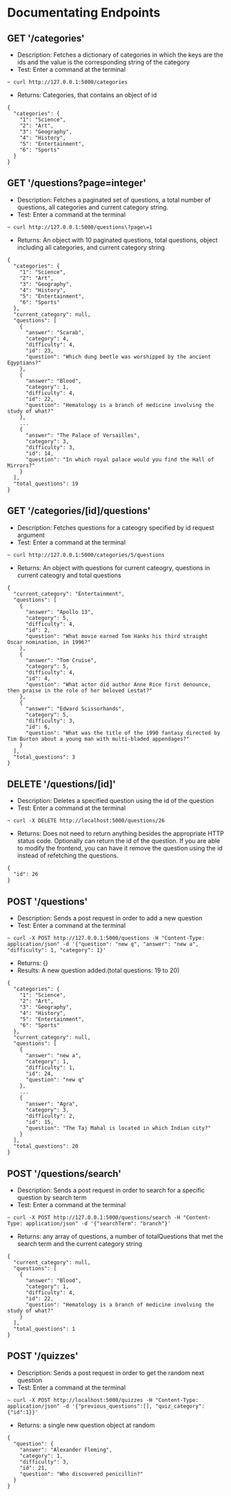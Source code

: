 # Documentating Endpoints

## GET '/categories'

* Description: Fetches a dictionary of categories in which the keys are the ids and the value is the corresponding string of the category  
* Test: Enter a command at the terminal

`~ curl http://127.0.0.1:5000/categories`

* Returns: Categories, that contains an object of id

```
{
  "categories": {
    "1": "Science",
    "2": "Art",
    "3": "Geography",
    "4": "History",
    "5": "Entertainment",
    "6": "Sports"
  }
}
```

## GET '/questions?page=integer'

* Description: Fetches a paginated set of questions, a total number of questions, all categories and current category string.  
* Test: Enter a command at the terminal

`~ curl http://127.0.0.1:5000/questions\?page\=1`

* Returns: An object with 10 paginated questions, total questions, object including all categories, and current category string

```
{
  "categories": {
    "1": "Science",
    "2": "Art",
    "3": "Geography",
    "4": "History",
    "5": "Entertainment",
    "6": "Sports"
  },
  "current_category": null,
  "questions": [
    {
      "answer": "Scarab",
      "category": 4,
      "difficulty": 4,
      "id": 23,
      "question": "Which dung beetle was worshipped by the ancient Egyptians?"
    },
    {
      "answer": "Blood",
      "category": 1,
      "difficulty": 4,
      "id": 22,
      "question": "Hematology is a branch of medicine involving the study of what?"
    },
    ...
    {
      "answer": "The Palace of Versailles",
      "category": 3,
      "difficulty": 3,
      "id": 14,
      "question": "In which royal palace would you find the Hall of Mirrors?"
    }
  ],
  "total_questions": 19
}
```

## GET '/categories/[id]/questions'

* Description: Fetches questions for a cateogry specified by id request argument  
* Test: Enter a command at the terminal

`~ curl http://127.0.0.1:5000/categories/5/questions`

* Returns: An object with questions for current cateogry, questions in current cateogry and total questions

```
{
  "current_category": "Entertainment",
  "questions": [
    {
      "answer": "Apollo 13",
      "category": 5,
      "difficulty": 4,
      "id": 2,
      "question": "What movie earned Tom Hanks his third straight Oscar nomination, in 1996?"
    },
    {
      "answer": "Tom Cruise",
      "category": 5,
      "difficulty": 4,
      "id": 4,
      "question": "What actor did author Anne Rice first denounce, then praise in the role of her beloved Lestat?"
    },
    {
      "answer": "Edward Scissorhands",
      "category": 5,
      "difficulty": 3,
      "id": 6,
      "question": "What was the title of the 1990 fantasy directed by Tim Burton about a young man with multi-bladed appendages?"
    }
  ],
  "total_questions": 3
}
```

## DELETE '/questions/[id]'

* Description: Deletes a specified question using the id of the question  
* Test: Enter a command at the terminal

`~ curl -X DELETE http://localhost:5000/questions/26`

* Returns: Does not need to return anything besides the appropriate HTTP status code. Optionally can return the id of the question. If you are able to modify the frontend, you can have it remove the question using the id instead of refetching the questions.

```
{
  "id": 26
}
```

## POST '/questions'

* Description: Sends a post request in order to add a new question  
* Test: Enter a command at the terminal

`~ curl -X POST http://127.0.0.1:5000/questions -H "Content-Type: application/json" -d '{"question": "new q", "answer": "new a", "difficulty": 1, "category": 1}'`

* Returns: {}
* Results: A new question added.(total questions: 19 to 20)

```
{
  "categories": {
    "1": "Science",
    "2": "Art",
    "3": "Geography",
    "4": "History",
    "5": "Entertainment",
    "6": "Sports"
  },
  "current_category": null,
  "questions": [
    {
      "answer": "new a",
      "category": 1,
      "difficulty": 1,
      "id": 24,
      "question": "new q"
    },
    ...
    {
      "answer": "Agra",
      "category": 3,
      "difficulty": 2,
      "id": 15,
      "question": "The Taj Mahal is located in which Indian city?"
    }
  ],
  "total_questions": 20
}
```

## POST '/questions/search'

* Description: Sends a post request in order to search for a specific question by search term  
* Test: Enter a command at the terminal

`~ curl -X POST http://127.0.0.1:5000/questions/search -H "Content-Type: application/json" -d '{"searchTerm": "branch"}'`

* Returns: any array of questions, a number of totalQuestions that met the search term and the current category string

```
{
  "current_category": null,
  "questions": [
    {
      "answer": "Blood",
      "category": 1,
      "difficulty": 4,
      "id": 22,
      "question": "Hematology is a branch of medicine involving the study of what?"
    }
  ],
  "total_questions": 1
}
```

## POST '/quizzes'

* Description: Sends a post request in order to get the random next question  
* Test: Enter a command at the terminal

`~ curl -X POST http://localhost:5000/quizzes -H "Content-Type: application/json" -d '{"previous_questions":[], "quiz_category":{"id":1}}'`

* Returns: a single new question object at random

```
{
  "question": {
    "answer": "Alexander Fleming",
    "category": 1,
    "difficulty": 3,
    "id": 21,
    "question": "Who discovered penicillin?"
  }
}
```

